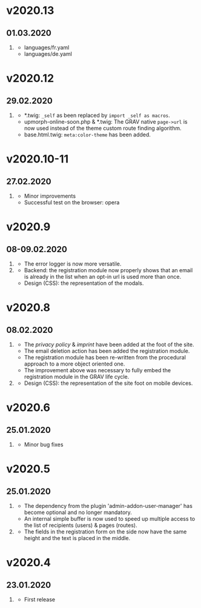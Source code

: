 # v2020.13
## 01.03.2020
1. [](#improved)
   * languages/fr.yaml
   * languages/de.yaml

# v2020.12
## 29.02.2020
1. [](#improved)
   * *.twig: `_self` as been replaced by `import _self as macros`.
   * upmorph-online-soon.php & *.twig: The GRAV native `page->url` is now used instead of the theme custom route finding algorithm.
   * base.html.twig: `meta:color-theme` has been added.

# v2020.10-11
## 27.02.2020
1. [](#improved)
   * Minor improvements
   * Successful test on the browser: opera

# v2020.9
## 08-09.02.2020
1. [](#improved)
   * The error logger is now more versatile.
2. [](#bugfix) 
   * Backend: the registration module now properly shows that an email is already in the list when an opt-in url is used more than once.
   * Design (CSS): the representation of the modals.

# v2020.8
## 08.02.2020
1. [](#improved)
   * The *privacy policy* & *imprint* have been added at the foot of the site.
   * The email deletion action has been added the registration module.
   * The registration module has been re-written from the procedural approach to a more object oriented one.
   * The improvement above was necessary to fully embed the registration module in the GRAV life cycle.
2. [](#bugfix) 
   * Design (CSS): the representation of the site foot on mobile devices.

# v2020.6
## 25.01.2020
1. [](#bugfix) 
   * Minor bug fixes

# v2020.5
## 25.01.2020
1. [](#improved)
   * The dependency from the plugin 'admin-addon-user-manager' has become optional and no longer mandatory.
   * An internal simple buffer is now used to speed up multiple access to the list of recipients (users) & pages (routes).
2. [](#bugfix) 
   * The fields in the registration form on the side now have the same height and the text is placed in the middle.

# v2020.4
## 23.01.2020
1. [](#new)
   * First release
